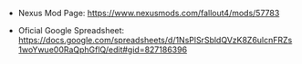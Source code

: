 - Nexus Mod Page:
https://www.nexusmods.com/fallout4/mods/57783

- Oficial Google Spreadsheet:
https://docs.google.com/spreadsheets/d/1NsPlSrSbldQVzK8Z6ulcnFRZs1woYwue00RaQphGflQ/edit#gid=827186396